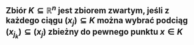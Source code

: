 ## Zbiór $K \subseteq \mathbb{R}^n$ jest **zbiorem zwartym**, jeśli z każdego ciągu $(x_j)\subseteq K$ można wybrać podciąg $(x_{j_k})\subseteq (x_{j})$  zbieżny do pewnego punktu $x \in K$